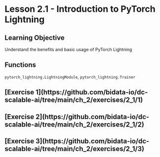 # Lesson 2.1 - Introduction to PyTorch Lightning

## Learning Objective

Understand the benefits and basic usage of PyTorch Lightning


## Functions

`pytorch_lightning.LightningModule`, `pytorch_lightning.Trainer`

<h2>[Exercise 1](https://github.com/bidata-io/dc-scalable-ai/tree/main/ch_2/exercises/2_1/1)</h2>

<h2>[Exercise 2](https://github.com/bidata-io/dc-scalable-ai/tree/main/ch_2/exercises/2_1/2)</h2>

<h2>[Exercise 3](https://github.com/bidata-io/dc-scalable-ai/tree/main/ch_2/exercises/2_1/3)</h2>
